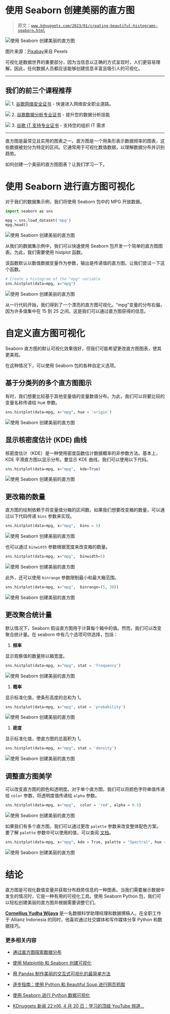 # 使用 Seaborn 创建美丽的直方图

> 原文：[`www.kdnuggets.com/2023/01/creating-beautiful-histograms-seaborn.html`](https://www.kdnuggets.com/2023/01/creating-beautiful-histograms-seaborn.html)

![使用 Seaborn 创建美丽的直方图](img/cc413cca2ba9e0614555020335f52c68.png)

图片来源：[Pixabay](https://www.pexels.com/photo/laptop-technology-ipad-tablet-35550/)来自 Pexels

可视化是数据世界的重要部分，因为当信息以正确的方式呈现时，人们更容易理解。因此，任何数据人员都应该能够创建信息丰富且吸引人的可视化。

* * *

## 我们的前三个课程推荐

![](img/0244c01ba9267c002ef39d4907e0b8fb.png) 1\. [谷歌网络安全证书](https://www.kdnuggets.com/google-cybersecurity) - 快速进入网络安全职业道路。

![](img/e225c49c3c91745821c8c0368bf04711.png) 2\. [谷歌数据分析专业证书](https://www.kdnuggets.com/google-data-analytics) - 提升您的数据分析技能

![](img/0244c01ba9267c002ef39d4907e0b8fb.png) 3\. [谷歌 IT 支持专业证书](https://www.kdnuggets.com/google-itsupport) - 支持您的组织 IT 需求

* * *

直方图是最常见且实用的图表之一。直方图是一个用条形表示数据频率的图表，这些数据被划分为特定的区间。它通常用于可视化数值数据，以理解数据分布并识别趋势。

如何创建一个美丽的直方图图表？让我们学习一下。

# 使用 Seaborn 进行直方图可视化

对于我们的数据集示例，我们将使用 Seaborn 包中的 MPG 开放数据。

```py
import seaborn as sns

mpg = sns.load_dataset('mpg')
mpg.head()
```

![使用 Seaborn 创建美丽的直方图](img/5e34da9d33dfc4547c21463dc8870b9c.png)

从我们的数据集示例中，我们可以快速使用 Seaborn 包开发一个简单的直方图图表。为此，我们需要使用 histplot 函数。

该函数默认以数值数据变量作为参数，输出是传递值的直方图。让我们尝试一下这个函数。

```py
# Create a histogram of the "mpg" variable
sns.histplot(data=mpg, x="mpg")
```

![使用 Seaborn 创建美丽的直方图](img/960308601a3d5e50d1ed2060f9239d8e.png)

从一行代码开始，我们得到了一个漂亮的直方图可视化。“mpg”变量的分布右偏，因为许多值集中在 15 到 25 之间。这是我们可以通过直方图获得的信息。

# 自定义直方图可视化

Seaborn 直方图的默认可视化效果很好，但我们可能希望更改直方图图表，使其更美观。

在这种情况下，可以使用 Seaborn 包的各种自定义选项。

## 基于分类列的多个直方图图示

有时，我们想要比较基于其他变量值的变量数值分布。为此，我们可以将要比较的变量名称传递给 hue 参数。

```py
sns.histplot(data=mpg, x="mpg", hue = 'origin')
```

![使用 Seaborn 创建美丽的直方图](img/d6f04bf8fd7d57ac0722b04f2d866606.png)

## 显示核密度估计 (KDE) 曲线

核密度估计（KDE）是一种使用密度函数估计数据概率的非参数方法。基本上，KDE 平滑直方图以显示分布。要显示 KDE 曲线，我们可以使用以下代码。

```py
sns.histplot(data=mpg, x="mpg",  kde=True)
```

![使用 Seaborn 创建美丽的直方图](img/c92d7954100dd6791e12c509ce27f18b.png)

## 更改箱的数量

直方图的绘制依赖于将变量值分箱的区间数。如果我们想要改变箱的数量，可以通过以下代码传递 `bins` 参数来实现。

```py
sns.histplot(data=mpg, x="mpg",  bins = 5)
```

![使用 Seaborn 创建美丽的直方图](img/87f3cebabae2d6d6e95e32f690fb1af1.png)

也可以通过 `binwidth` 参数根据宽度来改变箱的数量。

```py
sns.histplot(data=mpg, x="mpg",  binwidth=5)
```

![使用 Seaborn 创建美丽的直方图](img/24275d0baab5de60611f52e8da61aa93.png)

此外，还可以使用 `binrange` 参数限制最小和最大箱范围。

```py
sns.histplot(data=mpg, x="mpg",  binrange=(5, 30))
```

![使用 Seaborn 创建美丽的直方图](img/fdb13ae2a3eac955958cc896dc746400.png)

## 更改聚合统计量

默认情况下，Seaborn 假设直方图用于计算每个箱中的值。然而，我们可以改变聚合统计量。在 seaborn 中有几个选项可供选择，包括：

1.  **频率**

显示观察值的数量除以箱宽度。

```py
sns.histplot(data=mpg, x="mpg", stat = 'frequency')
```

![使用 Seaborn 创建美丽的直方图](img/4aec33e9e836dcd04151f135658d4ad8.png)

1.  **概率**

显示标准化值，使条形高度的总和为 1。

```py
sns.histplot(data=mpg, x="mpg", stat = 'probability')
```

![使用 Seaborn 创建美丽的直方图](img/d54bea9d1cc1a79951c6352619145be3.png)

1.  **密度**

显示标准化值，使直方图的总面积为 1。

```py
sns.histplot(data=mpg, x="mpg", stat = 'density')
```

![使用 Seaborn 创建美丽的直方图](img/8d27d1597b174d9648c6a4df3640521b.png)

## 调整直方图美学

可以改变直方图的颜色和透明度。对于单个直方图，我们可以将颜色字符串值传递给 `color` 参数，将透明度值传递给 `alpha` 参数。

```py
sns.histplot(data=mpg, x="mpg",  color = 'red', alpha = 0.5)
```

![使用 Seaborn 创建美丽的直方图](img/23b86572f3decedb4596385941309a75.png)

如果我们有多个直方图，我们可以通过更改 `palette` 参数来改变整体配色方案。要了解 `palette` 参数中可以使用的值，可以查阅 [文档](https://seaborn.pydata.org/tutorial/color_palettes.html)。

```py
sns.histplot(data=mpg, x="mpg", kde = True, palette = "Spectral", hue ='origin')
```

![使用 Seaborn 创建美丽的直方图](img/6adcd1406c469719a5799cfcdb910a3a.png)

# 结论

直方图是可视化数值变量并获取分布趋势信息的一种图表。当我们需要展示数据中发生的情况时，它是一种有用的可视化工具。使用 Seaborn Python 包，我们可以轻松创建美丽的直方图并根据需要调整它们。

**[Cornellius Yudha Wijaya](https://www.linkedin.com/in/cornellius-yudha-wijaya/)** 是一名数据科学助理经理和数据撰稿人。在全职工作于 Allianz Indonesia 的同时，他喜欢通过社交媒体和写作媒体分享 Python 和数据技巧。

### 更多相关内容

+   [通过直方图探索数据分布](https://www.kdnuggets.com/2023/05/exploring-data-distributions-histograms.html)

+   [使用 Matplotlib 和 Seaborn 创建可视化](https://www.kdnuggets.com/creating-visuals-with-matplotlib-and-seaborn)

+   [用 Pandas 制作美丽的交互式可视化的最简单方法](https://www.kdnuggets.com/2021/12/easiest-way-make-beautiful-interactive-visualizations-pandas.html)

+   [逐步指南：使用 Python 和 Beautiful Soup 进行网页抓取](https://www.kdnuggets.com/2023/04/stepbystep-guide-web-scraping-python-beautiful-soup.html)

+   [使用 Seaborn 进行 Python 数据可视化](https://www.kdnuggets.com/2022/04/data-visualization-python-seaborn.html)

+   [KDnuggets 新闻 22:n16, 4 月 20 日：学习的顶级 YouTube 频道…](https://www.kdnuggets.com/2022/n16.html)
